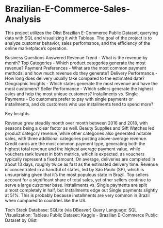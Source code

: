 # Brazilian-E-Commerce-Sales-Analysis
This project utilizes the Olist Brazilian E-Commerce Public Dataset, querying data with SQL and visualizing it with Tableau. The goal of the project is to analyze customer behavior, sales performance, and the efficiency of the online marketplace’s operation.

Business Questions Answered
Revenue Trend - What is the revenue by month?
Top Categories - Which product categories generate the most revenue?
Payment Preferences - What are the most common payment methods, and how much revenue do they generate?
Delivery Performance - How long does delivery usually take compared to the estimated date?
Geographic Insights - Which states generate the most revenue and have the most customers?
Seller Performance - Which sellers generate the highest sales and help the most unique customers?
Installments vs. Single Payments - Do customers prefer to pay with single payments or installments, and do customers who use installments tend to spend more?

Key Insights 

Revenue grew steadily month over month between 2016 and 2018, with seasons being a clear factor as well.
Beauty Supplies and Gift Watches led product category revenue, while other categories also generated notable sales, with three additional categories posting above-average revenue.
Credit cards are the most common payment type, generating both the highest total revenue and the highest average payment value, while vouchers rank lowest in both metrics, which is expected, as vouchers typically represent a fixed amount.
On average, deliveries are completed in about 13 days,  roughly twice as fast as the estimated delivery time.
Revenue is concentrated in a handful of states, led by São Paulo (SP), which is unsurprising given that it’s the most populous state in Brazil.
Top sellers account for a significant share of total sales, yet other sellers continue to serve a large customer base.
Installments vs. Single payments are split almost completely in half, but Installments edge out Single payments slightly at 51%. This is probably because installments are very common in Brazil when compared to countries like the US.

Tech Stack
Database: SQLite (via DBeaver)
Query Language: SQL
Visualization: Tableau Public
Dataset: Kaggle - Brazilian E-Commerce Public Dataset by Olist




